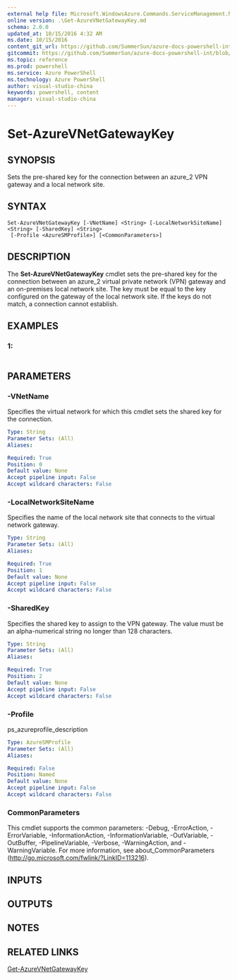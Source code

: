 ```yaml
---
external help file: Microsoft.WindowsAzure.Commands.ServiceManagement.Network.dll-Help.xml
online version: .\Get-AzureVNetGatewayKey.md
schema: 2.0.0
updated_at: 10/15/2016 4:32 AM
ms.date: 10/15/2016
content_git_url: https://github.com/SummerSun/azure-docs-powershell-int/blob/master/azureps-cmdlets-docs/ServiceManagement/Azure.Networking/v1.0/CmdletMDs/Set-AzureVNetGatewayKey.md
gitcommit: https://github.com/SummerSun/azure-docs-powershell-int/blob/1bfd8e268acfc1799ad3f17c5a982578f54443cf/azureps-cmdlets-docs/ServiceManagement/Azure.Networking/v1.0/CmdletMDs/Set-AzureVNetGatewayKey.md
ms.topic: reference
ms.prod: powershell
ms.service: Azure PowerShell
ms.technology: Azure PowerShell
author: visual-studio-china
keywords: powershell, content
manager: visual-studio-china
---
```


# Set-AzureVNetGatewayKey

## SYNOPSIS
Sets the pre-shared key for the connection between an azure_2 VPN gateway and a local network site.

## SYNTAX

```
Set-AzureVNetGatewayKey [-VNetName] <String> [-LocalNetworkSiteName] <String> [-SharedKey] <String>
 [-Profile <AzureSMProfile>] [<CommonParameters>]
```

## DESCRIPTION
The **Set-AzureVNetGatewayKey** cmdlet sets the pre-shared key for the connection between an azure_2 virtual private network (VPN) gateway and an on-premises local network site.
The key must be equal to the key configured on the gateway of the local network site.
If the keys do not match, a connection cannot establish.

## EXAMPLES

### 1:
```

```

## PARAMETERS

### -VNetName
Specifies the virtual network for which this cmdlet sets the shared key for the connection.

```yaml
Type: String
Parameter Sets: (All)
Aliases: 

Required: True
Position: 0
Default value: None
Accept pipeline input: False
Accept wildcard characters: False
```

### -LocalNetworkSiteName
Specifies the name of the local network site that connects to the virtual network gateway.

```yaml
Type: String
Parameter Sets: (All)
Aliases: 

Required: True
Position: 1
Default value: None
Accept pipeline input: False
Accept wildcard characters: False
```

### -SharedKey
Specifies the shared key to assign to the VPN gateway.
The value must be an alpha-numerical string no longer than 128 characters.

```yaml
Type: String
Parameter Sets: (All)
Aliases: 

Required: True
Position: 2
Default value: None
Accept pipeline input: False
Accept wildcard characters: False
```

### -Profile
ps_azureprofile_description

```yaml
Type: AzureSMProfile
Parameter Sets: (All)
Aliases: 

Required: False
Position: Named
Default value: None
Accept pipeline input: False
Accept wildcard characters: False
```

### CommonParameters
This cmdlet supports the common parameters: -Debug, -ErrorAction, -ErrorVariable, -InformationAction, -InformationVariable, -OutVariable, -OutBuffer, -PipelineVariable, -Verbose, -WarningAction, and -WarningVariable. For more information, see about_CommonParameters (http://go.microsoft.com/fwlink/?LinkID=113216).

## INPUTS

## OUTPUTS

## NOTES

## RELATED LINKS

[Get-AzureVNetGatewayKey](.\Get-AzureVNetGatewayKey.md)

